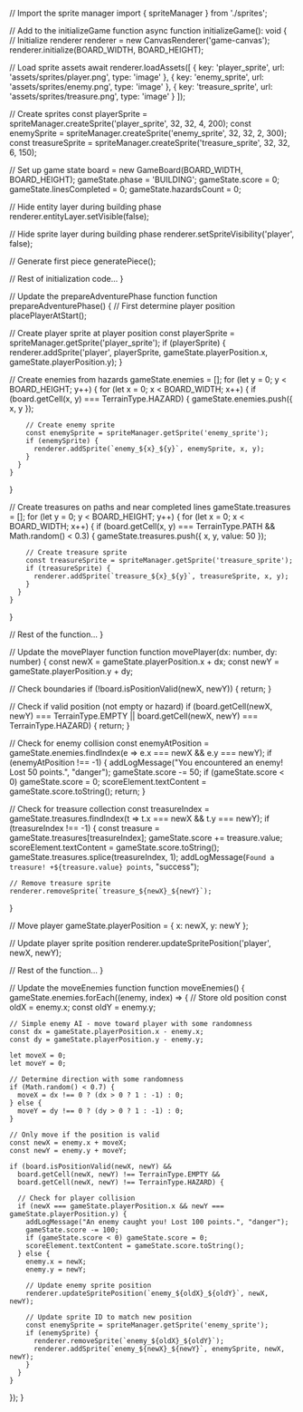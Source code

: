 // Import the sprite manager
import { spriteManager } from './sprites';

// Add to the initializeGame function
async function initializeGame(): void {
  // Initialize renderer
  renderer = new CanvasRenderer('game-canvas');
  renderer.initialize(BOARD_WIDTH, BOARD_HEIGHT);
  
  // Load sprite assets
  await renderer.loadAssets([
    { key: 'player_sprite', url: 'assets/sprites/player.png', type: 'image' },
    { key: 'enemy_sprite', url: 'assets/sprites/enemy.png', type: 'image' },
    { key: 'treasure_sprite', url: 'assets/sprites/treasure.png', type: 'image' }
  ]);
  
  // Create sprites
  const playerSprite = spriteManager.createSprite('player_sprite', 32, 32, 4, 200);
  const enemySprite = spriteManager.createSprite('enemy_sprite', 32, 32, 2, 300);
  const treasureSprite = spriteManager.createSprite('treasure_sprite', 32, 32, 6, 150);
  
  // Set up game state
  board = new GameBoard(BOARD_WIDTH, BOARD_HEIGHT);
  gameState.phase = 'BUILDING';
  gameState.score = 0;
  gameState.linesCompleted = 0;
  gameState.hazardsCount = 0;
  
  // Hide entity layer during building phase
  renderer.entityLayer.setVisible(false);
  
  // Hide sprite layer during building phase
  renderer.setSpriteVisibility('player', false);
  
  // Generate first piece
  generatePiece();
  
  // Rest of initialization code...
}

// Update the prepareAdventurePhase function
function prepareAdventurePhase() {
  // First determine player position
  placePlayerAtStart();
  
  // Create player sprite at player position
  const playerSprite = spriteManager.getSprite('player_sprite');
  if (playerSprite) {
    renderer.addSprite('player', playerSprite, gameState.playerPosition.x, gameState.playerPosition.y);
  }
  
  // Create enemies from hazards
  gameState.enemies = [];
  for (let y = 0; y < BOARD_HEIGHT; y++) {
    for (let x = 0; x < BOARD_WIDTH; x++) {
      if (board.getCell(x, y) === TerrainType.HAZARD) {
        gameState.enemies.push({ x, y });
        
        // Create enemy sprite
        const enemySprite = spriteManager.getSprite('enemy_sprite');
        if (enemySprite) {
          renderer.addSprite(`enemy_${x}_${y}`, enemySprite, x, y);
        }
      }
    }
  }

  // Create treasures on paths and near completed lines
  gameState.treasures = [];
  for (let y = 0; y < BOARD_HEIGHT; y++) {
    for (let x = 0; x < BOARD_WIDTH; x++) {
      if (board.getCell(x, y) === TerrainType.PATH && Math.random() < 0.3) {
        gameState.treasures.push({ x, y, value: 50 });
        
        // Create treasure sprite
        const treasureSprite = spriteManager.getSprite('treasure_sprite');
        if (treasureSprite) {
          renderer.addSprite(`treasure_${x}_${y}`, treasureSprite, x, y);
        }
      }
    }
  }

  // Rest of the function...
}

// Update the movePlayer function
function movePlayer(dx: number, dy: number) {
  const newX = gameState.playerPosition.x + dx;
  const newY = gameState.playerPosition.y + dy;

  // Check boundaries
  if (!board.isPositionValid(newX, newY)) {
    return;
  }

  // Check if valid position (not empty or hazard)
  if (board.getCell(newX, newY) === TerrainType.EMPTY || board.getCell(newX, newY) === TerrainType.HAZARD) {
    return;
  }

  // Check for enemy collision
  const enemyAtPosition = gameState.enemies.findIndex(e => e.x === newX && e.y === newY);
  if (enemyAtPosition !== -1) {
    addLogMessage("You encountered an enemy! Lost 50 points.", "danger");
    gameState.score -= 50;
    if (gameState.score < 0) gameState.score = 0;
    scoreElement.textContent = gameState.score.toString();
    return;
  }

  // Check for treasure collection
  const treasureIndex = gameState.treasures.findIndex(t => t.x === newX && t.y === newY);
  if (treasureIndex !== -1) {
    const treasure = gameState.treasures[treasureIndex];
    gameState.score += treasure.value;
    scoreElement.textContent = gameState.score.toString();
    gameState.treasures.splice(treasureIndex, 1);
    addLogMessage(`Found a treasure! +${treasure.value} points`, "success");
    
    // Remove treasure sprite
    renderer.removeSprite(`treasure_${newX}_${newY}`);
  }

  // Move player
  gameState.playerPosition = { x: newX, y: newY };
  
  // Update player sprite position
  renderer.updateSpritePosition('player', newX, newY);

  // Rest of the function...
}

// Update the moveEnemies function
function moveEnemies() {
  gameState.enemies.forEach((enemy, index) => {
    // Store old position
    const oldX = enemy.x;
    const oldY = enemy.y;
    
    // Simple enemy AI - move toward player with some randomness
    const dx = gameState.playerPosition.x - enemy.x;
    const dy = gameState.playerPosition.y - enemy.y;

    let moveX = 0;
    let moveY = 0;

    // Determine direction with some randomness
    if (Math.random() < 0.7) {
      moveX = dx !== 0 ? (dx > 0 ? 1 : -1) : 0;
    } else {
      moveY = dy !== 0 ? (dy > 0 ? 1 : -1) : 0;
    }

    // Only move if the position is valid
    const newX = enemy.x + moveX;
    const newY = enemy.y + moveY;

    if (board.isPositionValid(newX, newY) &&
      board.getCell(newX, newY) !== TerrainType.EMPTY &&
      board.getCell(newX, newY) !== TerrainType.HAZARD) {

      // Check for player collision
      if (newX === gameState.playerPosition.x && newY === gameState.playerPosition.y) {
        addLogMessage("An enemy caught you! Lost 100 points.", "danger");
        gameState.score -= 100;
        if (gameState.score < 0) gameState.score = 0;
        scoreElement.textContent = gameState.score.toString();
      } else {
        enemy.x = newX;
        enemy.y = newY;
        
        // Update enemy sprite position
        renderer.updateSpritePosition(`enemy_${oldX}_${oldY}`, newX, newY);
        
        // Update sprite ID to match new position
        const enemySprite = spriteManager.getSprite('enemy_sprite');
        if (enemySprite) {
          renderer.removeSprite(`enemy_${oldX}_${oldY}`);
          renderer.addSprite(`enemy_${newX}_${newY}`, enemySprite, newX, newY);
        }
      }
    }
  });
}